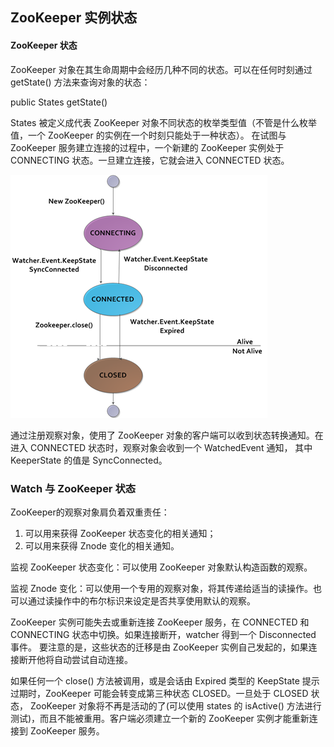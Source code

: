 ## ZooKeeper 实例状态

#### ZooKeeper 状态

ZooKeeper 对象在其生命周期中会经历几种不同的状态。可以在任何时刻通过 getState() 方法来查询对象的状态：

public States getState()

States 被定义成代表 ZooKeeper 对象不同状态的枚举类型值（不管是什么枚举值，一个 ZooKeeper 的实例在一个时刻只能处于一种状态）。
在试图与 ZooKeeper 服务建立连接的过程中，一个新建的 ZooKeeper 实例处于 CONNECTING 状态。一旦建立连接，它就会进入 CONNECTED 状态。 

![](../../images/zk%20状态转换.png)

通过注册观察对象，使用了 ZooKeeper 对象的客户端可以收到状态转换通知。在进入 CONNECTED 状态时，观察对象会收到一个 WatchedEvent 通知，
其中 KeeperState 的值是 SyncConnected。

### Watch 与 ZooKeeper 状态

ZooKeeper的观察对象肩负着双重责任：
1. 可以用来获得 ZooKeeper 状态变化的相关通知；
2. 可以用来获得 Znode 变化的相关通知。

监视 ZooKeeper 状态变化：可以使用 ZooKeeper 对象默认构造函数的观察。

监视 Znode 变化：可以使用一个专用的观察对象，将其传递给适当的读操作。也可以通过读操作中的布尔标识来设定是否共享使用默认的观察。

ZooKeeper 实例可能失去或重新连接 ZooKeeper 服务，在 CONNECTED 和 CONNECTING 状态中切换。如果连接断开，watcher 得到一个 Disconnected 事件。
要注意的是，这些状态的迁移是由 ZooKeeper 实例自己发起的，如果连接断开他将自动尝试自动连接。

如果任何一个 close() 方法被调用，或是会话由 Expired 类型的 KeepState 提示过期时，ZooKeeper 可能会转变成第三种状态 CLOSED。一旦处于 CLOSED 状态，
ZooKeeper 对象将不再是活动的了(可以使用 states 的 isActive() 方法进行测试)，而且不能被重用。客户端必须建立一个新的 ZooKeeper 实例才能重新连接到 ZooKeeper 服务。

